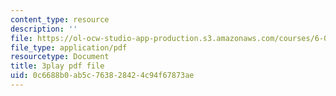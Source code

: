 ```yaml
---
content_type: resource
description: ''
file: https://ol-ocw-studio-app-production.s3.amazonaws.com/courses/6-004-computation-structures-spring-2017/0c6688b0ab5c763828424c94f67873ae_yauQ7o1ZAAw.pdf
file_type: application/pdf
resourcetype: Document
title: 3play pdf file
uid: 0c6688b0-ab5c-7638-2842-4c94f67873ae
---
```

